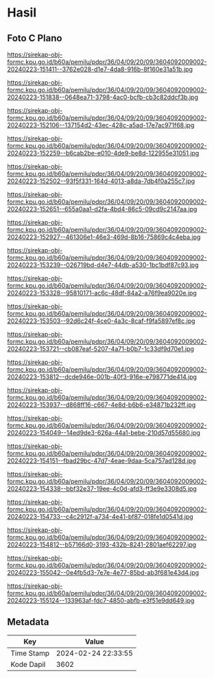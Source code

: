 # Hasil

## Foto C Plano

https://sirekap-obj-formc.kpu.go.id/b60a/pemilu/pdpr/36/04/09/20/09/3604092009002-20240223-151411--3762e028-d1e7-4da8-916b-8f160e31a51b.jpg

https://sirekap-obj-formc.kpu.go.id/b60a/pemilu/pdpr/36/04/09/20/09/3604092009002-20240223-151838--0648ea71-3798-4ac0-bcfb-cb3c82ddcf3b.jpg

https://sirekap-obj-formc.kpu.go.id/b60a/pemilu/pdpr/36/04/09/20/09/3604092009002-20240223-152106--137154d2-43ec-428c-a5ad-17e7ac971f68.jpg

https://sirekap-obj-formc.kpu.go.id/b60a/pemilu/pdpr/36/04/09/20/09/3604092009002-20240223-152259--b6cab2be-e010-4de9-be8d-122955e31051.jpg

https://sirekap-obj-formc.kpu.go.id/b60a/pemilu/pdpr/36/04/09/20/09/3604092009002-20240223-152502--93f5f331-164d-4013-a8da-7db4f0a255c7.jpg

https://sirekap-obj-formc.kpu.go.id/b60a/pemilu/pdpr/36/04/09/20/09/3604092009002-20240223-152651--655a0aa1-d2fa-4bd4-86c5-09cd9c2147aa.jpg

https://sirekap-obj-formc.kpu.go.id/b60a/pemilu/pdpr/36/04/09/20/09/3604092009002-20240223-152927--461306e1-46e3-469d-8b16-75869c4c4eba.jpg

https://sirekap-obj-formc.kpu.go.id/b60a/pemilu/pdpr/36/04/09/20/09/3604092009002-20240223-153239--026719bd-d4e7-44db-a530-1bc1bdf87c93.jpg

https://sirekap-obj-formc.kpu.go.id/b60a/pemilu/pdpr/36/04/09/20/09/3604092009002-20240223-153328--95810171-ac6c-48df-84a2-a76f9ea9020e.jpg

https://sirekap-obj-formc.kpu.go.id/b60a/pemilu/pdpr/36/04/09/20/09/3604092009002-20240223-153503--92d6c24f-4ce0-4a3c-8caf-f9fa5897ef8c.jpg

https://sirekap-obj-formc.kpu.go.id/b60a/pemilu/pdpr/36/04/09/20/09/3604092009002-20240223-153721--cb087eaf-5207-4a71-b0b7-1c33df9d70e1.jpg

https://sirekap-obj-formc.kpu.go.id/b60a/pemilu/pdpr/36/04/09/20/09/3604092009002-20240223-153812--dcde946e-001b-40f3-916e-e798771de414.jpg

https://sirekap-obj-formc.kpu.go.id/b60a/pemilu/pdpr/36/04/09/20/09/3604092009002-20240223-153937--d868ff16-c667-4e8d-b6b6-e34871b232ff.jpg

https://sirekap-obj-formc.kpu.go.id/b60a/pemilu/pdpr/36/04/09/20/09/3604092009002-20240223-154049--14ed9de3-626a-44a1-bebe-210d57d55680.jpg

https://sirekap-obj-formc.kpu.go.id/b60a/pemilu/pdpr/36/04/09/20/09/3604092009002-20240223-154151--fbad29bc-47d7-4eae-9daa-5ca757ad128d.jpg

https://sirekap-obj-formc.kpu.go.id/b60a/pemilu/pdpr/36/04/09/20/09/3604092009002-20240223-154338--bbf32e37-19ee-4c0d-afd3-ff3e9e3308d5.jpg

https://sirekap-obj-formc.kpu.go.id/b60a/pemilu/pdpr/36/04/09/20/09/3604092009002-20240223-154733--c4c2912f-a734-4e41-bf87-018fe1d0541d.jpg

https://sirekap-obj-formc.kpu.go.id/b60a/pemilu/pdpr/36/04/09/20/09/3604092009002-20240223-154812--b57166d0-3193-432b-8241-2801aef62297.jpg

https://sirekap-obj-formc.kpu.go.id/b60a/pemilu/pdpr/36/04/09/20/09/3604092009002-20240223-155042--0e4fb5d3-7e7e-4e77-85bd-ab3f681e43d4.jpg

https://sirekap-obj-formc.kpu.go.id/b60a/pemilu/pdpr/36/04/09/20/09/3604092009002-20240223-155124--133963af-fdc7-4850-abfb-e3f51e9dd649.jpg


## Metadata

| Key        | Value               |
| ---------- | ------------------- |
| Time Stamp | 2024-02-24 22:33:55 |
| Kode Dapil | 3602                |



